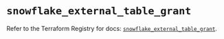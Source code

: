 # `snowflake_external_table_grant`

Refer to the Terraform Registry for docs: [`snowflake_external_table_grant`](https://registry.terraform.io/providers/snowflake-labs/snowflake/0.92.0/docs/resources/external_table_grant).
